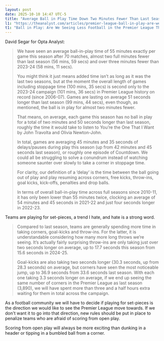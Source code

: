 ```yaml
---
layout: post
date: 2025-10-10 14:47 UTC-5
title: "Average Ball in Play Time Down Two Minutes Fewer Than Last Season"
l1: "https://theanalyst.com/articles/premier-league-ball-in-play-are-we-seeing-less-football-2025-26"
t1: "Ball in Play: Are We Seeing Less Football in the Premier League This Season?"
---
```


David Segar for Opta Analyst:

> We have seen an average ball-in-play time of 55 minutes exactly per game this season after 70 matches, almost two full minutes fewer than last season (56 mins, 59 secs) and over three minutes fewer than 2023-24 (58 mins, 11 secs).
> 
> You might think it just means added time isn’t as long as it was the last two seasons, but at the moment the overall length of games including stoppage time (100 mins, 35 secs) is second only to the 2023-24 campaign (101 mins, 36 secs) in Premier League history on record (since 2006-07). Games are lasting on average 51 seconds longer than last season (99 mins, 44 secs), even though, as mentioned, the ball is in play for almost two minutes fewer.
> 
> That means, on average, each game this season has no ball in play for a total of two minutes and 50 seconds longer than last season, roughly the time it would take to listen to You’re the One That I Want by John Travolta and Olivia Newton-John.
> 
> In total, games are averaging 45 minutes and 35 seconds of delays/pauses during play this season (up from 42 minutes and 45 seconds last season), or roughly one episode of Countdown. We could all be struggling to solve a conundrum instead of watching someone saunter over slowly to take a corner in stoppage time.
> 
> For clarity, our definition of a ‘delay’ is the time between the ball going out of play and play resuming across corners, free kicks, throw-ins, goal kicks, kick-offs, penalties and drop balls.
> 
> In terms of overall ball-in-play time across full seasons since 2010-11, it has only been lower than 55 minutes twice, clocking an average of 54 minutes and 45 seconds in 2021-22 and just four seconds longer in 2022-23.

Teams are playing for set-pieces, a trend I hate, and hate is a strong word.

> Compared to last season, teams are generally spending more time in taking corners, goal-kicks and throw-ins. For the latter, it is understandable considering how many more long throws we’re seeing. It’s actually fairly surprising throw-ins are only taking just over two seconds longer on average, up to 17.7 seconds this season from 15.6 seconds in 2024-25.
> 
> Goal-kicks are also taking two seconds longer (30.3 seconds, up from 28.3 seconds) on average, but corners have seen the most noticeable jump, up to 36.9 seconds from 33.6 seconds last season. With each one taking 3.3 seconds longer on average, if we end up seeing the same number of corners in the Premier League as last season (3,890), we will have spent more than three and a half hours extra waiting for them in total across the campaign.

As a football community we will have to decide if playing for set-pieces is the direction we would like to see the Premier League move towards. If we don't want it to go into that direction, new rules should be put in place to penalize teams who are afraid of scoring from open play.

Scoring from open play will always be more exciting than dunking in a header or tipping in a bumbled ball from a corner.